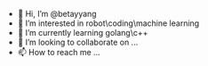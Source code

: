 - 👋 Hi, I’m @betayyang
- 👀 I’m interested in robot\coding\machine learning 
- 🌱 I’m currently learning golang\c++
- 💞️ I’m looking to collaborate on ...
- 📫 How to reach me ...

<!---
betayyang/betayyang is a ✨ special ✨ repository because its `README.md` (this file) appears on your GitHub profile.
You can click the Preview link to take a look at your changes.
--->
